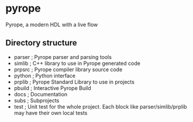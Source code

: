 # pyrope

Pyrope, a modern HDL with a live flow

## Directory structure

* parser   ; Pyrope parser and parsing tools
* simlib   ; C++ library to use in Pyrope generated code
* prpsrc   ; Pyrope compiler library source code
* python   ; Python interface
* prplib   ; Pyrope Standard Library to use in projects
* pbuild   ; Interactive Pyrope Build
* docs     ; Documentation
* subs     ; Subprojects
* test     ; Unit test for the whole project. Each block like parser/simlib/prplib may have their own local tests
